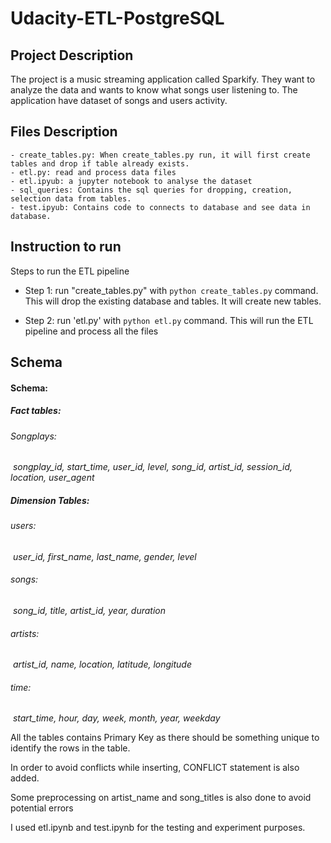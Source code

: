 # Udacity-ETL-PostgreSQL

## Project Description

The project is a music streaming application called Sparkify. They want to analyze the data and wants to know what songs user listening to. The application have dataset of songs and users activity. 

## Files Description

    - create_tables.py: When create_tables.py run, it will first create tables and drop if table already exists. 
    - etl.py: read and process data files
    - etl.ipyub: a jupyter notebook to analyse the dataset 
    - sql_queries: Contains the sql queries for dropping, creation, selection data from tables.
    - test.ipyub: Contains code to connects to database and see data in database. 
    

## Instruction to run

Steps to run the ETL pipeline 

- Step 1: run "create_tables.py" with ```python create_tables.py``` command. This will drop the existing database and tables. It will create new tables.

- Step 2: run 'etl.py' with  ```python etl.py``` command. This will run the ETL pipeline and process all the files



## Schema

#### Schema: 

##### Fact tables:

###### Songplays: 

​	*songplay_id, start_time, user_id, level, song_id, artist_id, session_id, location, user_agent*

##### Dimension Tables:

###### users: 

​	*user_id, first_name, last_name, gender, level*

###### songs: 

​	*song_id, title, artist_id, year, duration*

###### artists: 

​	*artist_id, name, location, latitude, longitude*

###### time: 

​	*start_time, hour, day, week, month, year, weekday*

All the tables contains Primary Key as there should be something unique to identify the rows in the table.

In order to avoid conflicts while inserting, CONFLICT statement is also added.


Some preprocessing on artist_name and song_titles is also done to avoid potential errors 


I used etl.ipynb and test.ipynb for the testing and experiment purposes. 
